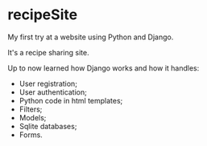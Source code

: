 # recipeSite
My first try at a website using Python and Django.

It's a recipe sharing site.

Up to now learned how Django works and how it handles:
- User registration;
- User authentication;
- Python code in html templates;
- Filters;
- Models;
- Sqlite databases;
- Forms.
